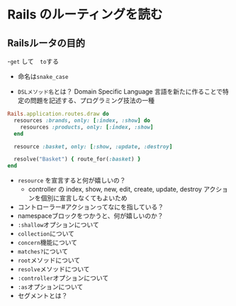 # Rails のルーティングを読む

## Railsルータの目的
-`get` して　`to`する
- 命名は`snake_case`

- `DSLメソッド名`とは？
Domain Specific Language 言語を新たに作ることで特定の問題を記述する、プログラミング技法の一種

```ruby
Rails.application.routes.draw do
  resources :brands, only: [:index, :show] do
    resources :products, only: [:index, :show]
  end

  resource :basket, only: [:show, :update, :destroy]

  resolve("Basket") { route_for(:basket) }
end
```

- `resource` を宣言すると何が嬉しいの？
  - controller の index, show, new, edit, create, update, destroy アクションを個別に宣言しなくてもよいため
- コントローラー#アクションってなにを指している？
- namespaceブロックをつかうと、何が嬉しいのか？
- `:shallow`オプションについて
- `collection`について
- `concern`機能について
- `matches?`について
- `root`メソッドについて
- `resolve`メソッドについて
- `:controller`オプションについて
- `:as`オプションについて
- セグメントとは？